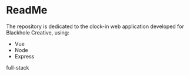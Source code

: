 # ReadMe
The repository is dedicated to the clock-in web application developed for Blackhole Creative, using:
* Vue
* Node
* Express

full-stack
